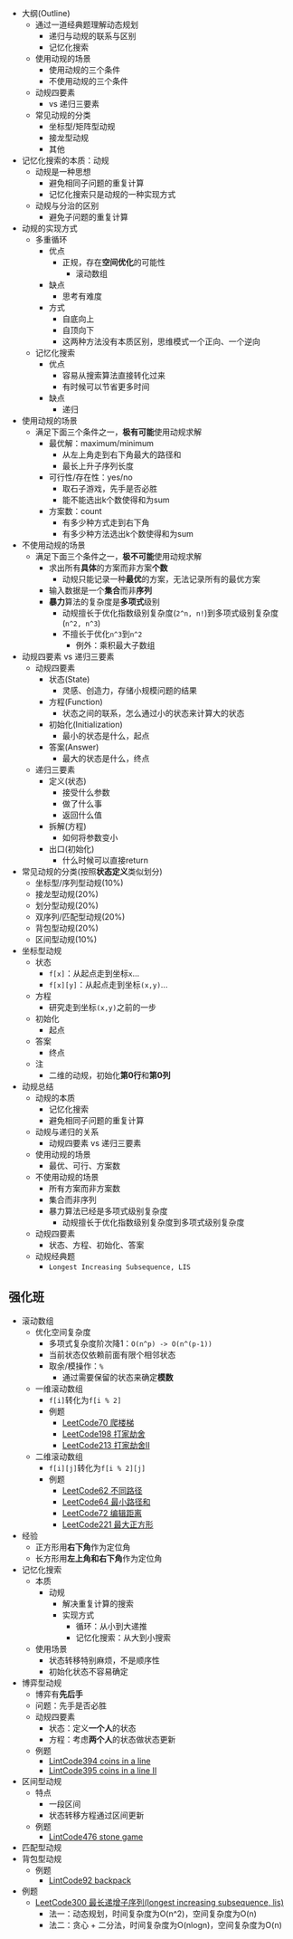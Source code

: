 * 大纲(Outline)
  * 通过一道经典题理解动态规划
    * 递归与动规的联系与区别
    * 记忆化搜索
  * 使用动规的场景
    * 使用动规的三个条件
    * 不使用动规的三个条件
  * 动规四要素
    * vs 递归三要素
  * 常见动规的分类
    * 坐标型/矩阵型动规
    * 接龙型动规
    * 其他
* 记忆化搜索的本质：动规
  * 动规是一种思想
    * 避免相同子问题的重复计算
    * 记忆化搜索只是动规的一种实现方式
  * 动规与分治的区别
    * 避免子问题的重复计算
* 动规的实现方式
  * 多重循环
    * 优点
      * 正规，存在**空间优化**的可能性
        * 滚动数组
    * 缺点
      * 思考有难度
    * 方式
      * 自底向上
      * 自顶向下
      * 这两种方法没有本质区别，思维模式一个正向、一个逆向
  * 记忆化搜索
    * 优点
      * 容易从搜索算法直接转化过来
      * 有时候可以节省更多时间
    * 缺点
      * 递归
* 使用动规的场景
  * 满足下面三个条件之一，**极有可能**使用动规求解
    * 最优解：maximum/minimum
      * 从左上角走到右下角最大的路径和
      * 最长上升子序列长度
    * 可行性/存在性：yes/no
      * 取石子游戏，先手是否必胜
      * 能不能选出k个数使得和为sum
    * 方案数：count
      * 有多少种方式走到右下角
      * 有多少种方法选出k个数使得和为sum
* 不使用动规的场景
  * 满足下面三个条件之一，**极不可能**使用动规求解
    * 求出所有**具体**的方案而非方案**个数**
      * 动规只能记录一种**最优**的方案，无法记录所有的最优方案
    * 输入数据是一个**集合**而非**序列**
    * **暴力**算法的复杂度是**多项式**级别
      * 动规擅长于优化指数级别复杂度(`2^n, n!`)到多项式级别复杂度(`n^2, n^3`)
      * 不擅长于优化`n^3`到`n^2`
        * 例外：乘积最大子数组
* 动规四要素 vs 递归三要素
  * 动规四要素
    * 状态(State)
      * 灵感、创造力，存储小规模问题的结果
    * 方程(Function)
      * 状态之间的联系，怎么通过小的状态来计算大的状态
    * 初始化(Initialization)
      * 最小的状态是什么，起点
    * 答案(Answer)
      * 最大的状态是什么，终点
  * 递归三要素
    * 定义(状态)
      * 接受什么参数
      * 做了什么事
      * 返回什么值
    * 拆解(方程)
      * 如何将参数变小
    * 出口(初始化)
      * 什么时候可以直接return
* 常见动规的分类(按照**状态定义**类似划分)
  * 坐标型/序列型动规(10%)
  * 接龙型动规(20%)
  * 划分型动规(20%)
  * 双序列/匹配型动规(20%)
  * 背包型动规(20%)
  * 区间型动规(10%)
* 坐标型动规
  * 状态
    * `f[x]`：从起点走到坐标`x`...
    * `f[x][y]`：从起点走到坐标`(x,y)`...
  * 方程
    * 研究走到坐标`(x,y)`之前的一步
  * 初始化
    * 起点
  * 答案
    * 终点
  * 注
    * 二维的动规，初始化**第0行**和**第0列**
* 动规总结
  * 动规的本质
    * 记忆化搜索
    * 避免相同子问题的重复计算
  * 动规与递归的关系
    * 动规四要素 vs 递归三要素
  * 使用动规的场景
    * 最优、可行、方案数
  * 不使用动规的场景
    * 所有方案而非方案数
    * 集合而非序列
    * 暴力算法已经是多项式级别复杂度
      * 动规擅长于优化指数级别复杂度到多项式级别复杂度
  * 动规四要素
    * 状态、方程、初始化、答案
  * 动规经典题
    * `Longest Increasing Subsequence, LIS`

## 强化班
* 滚动数组
  * 优化空间复杂度
    * 多项式复杂度阶次降1：`O(n^p) -> O(n^(p-1))`
    * 当前状态仅依赖前面有限个相邻状态
    * 取余/模操作：`%`
      * 通过需要保留的状态来确定**模数**
  * 一维滚动数组
    * `f[i]`转化为`f[i % 2]`
    * 例题
      * [LeetCode70 爬楼梯](https://leetcode-cn.com/problems/climbing-stairs/)
      * [LeetCode198 打家劫舍](https://leetcode-cn.com/problems/house-robber/)
      * [LeetCode213 打家劫舍II](https://leetcode-cn.com/problems/house-robber-ii/)
  * 二维滚动数组
    * `f[i][j]`转化为`f[i % 2][j]`
    * 例题
      * [LeetCode62 不同路径](https://leetcode-cn.com/problems/unique-paths/)
      * [LeetCode64 最小路径和](https://leetcode-cn.com/problems/minimum-path-sum/)
      * [LeetCode72 编辑距离](https://leetcode-cn.com/problems/edit-distance/)
      * [LeetCode221 最大正方形](https://leetcode-cn.com/problems/maximal-square/)
* 经验
  * 正方形用**右下角**作为定位角
  * 长方形用**左上角和右下角**作为定位角
* 记忆化搜索
  * 本质
    * 动规
      * 解决重复计算的搜索
      * 实现方式
        * 循环：从小到大递推
        * 记忆化搜索：从大到小搜索
  * 使用场景
    * 状态转移特别麻烦，不是顺序性
    * 初始化状态不容易确定
* 博弈型动规
  * 博弈有**先后手**
  * 问题：先手是否必胜
  * 动规四要素
    * 状态：定义**一个人**的状态
    * 方程：考虑**两个人**的状态做状态更新
  * 例题
    * [LintCode394 coins in a line](https://www.lintcode.com/problem/394/)
    * [LintCode395 coins in a line II](https://www.lintcode.com/problem/395)
* 区间型动规
  * 特点
    * 一段区间
    * 状态转移方程通过区间更新
  * 例题
    * [LintCode476 stone game](https://www.lintcode.com/problem/476/)
* 匹配型动规
* 背包型动规
  * 例题
    * [LintCode92 backpack](https://www.lintcode.com/problem/92/)
* 例题
  * [LeetCode300 最长递增子序列(longest increasing subsequence, lis)](https://leetcode-cn.com/problems/longest-increasing-subsequence/)
    * 法一：动态规划，时间复杂度为O(n^2)，空间复杂度为O(n)
    * 法二：贪心 + 二分法，时间复杂度为O(nlogn)，空间复杂度为O(n)
